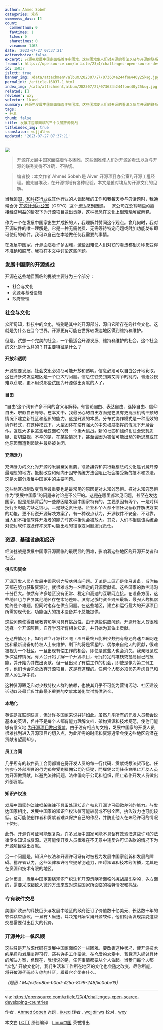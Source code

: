 ```yaml
---
author: Ahmed Sobeh
categories: 观点
comments_data: []
count:
  commentnum: 0
  favtimes: 1
  likes: 0
  sharetimes: 0
  viewnum: 1463
date: '2023-07-27 07:37:21'
editorchoice: false
excerpt: 开源在发展中国家面临着许多困难，这些困难使人们对开源的看法以及与开源的联系变得不准确、不贴切。
fromurl: https://opensource.com/article/23/4/challenges-open-source-developing-countries
id: 16037
islctt: true
banner_img: /data/attachment/album/202307/27/073634a244fon440y25kug.jpg
permalink: /article-16037-1.html
index_img: /data/attachment/album/202307/27/073634a244fon440y25kug.jpg.thumb.jpg
related: []
reviewer: wxy
selector: lkxed
summary: 开源在发展中国家面临着许多困难，这些困难使人们对开源的看法以及与开源的联系变得不准确、不贴切。
tags:
- 开源
thumb: false
title: 发展中国家面临的三个关键开源挑战
titleindex_img: true
translator: wcjjdlhws
updated: '2023-07-27 07:37:21'
---
```


![](/data/attachment/album/202307/27/073634a244fon440y25kug.jpg)



> 
> 开源在发展中国家面临着许多困难，这些困难使人们对开源的看法以及与开源的联系变得不准确、不贴切。
> 
> 
> 



> 
> 编者按：本文作者 Ahmed Sobeh 是 Aiven 开源项目办公室的开源工程经理。他来自埃及，在开源领域有各种经验。本文是他对埃及的开源文化的见解。
> 
> 
> 


当我回国，和科技行业或其他行业的人谈起我的工作和我每天参与的话题时，我通常会对 <ruby> <a href="https://opensource.com/article/20/5/open-source-program-office">  开源计划办公室 </a> <rt>  Open Source Programs Office </rt></ruby>（OSPO）这个想法感到困惑。一家公司在没有明显的直接经济利益的情况下为开源项目做出贡献，这种概念在文化上很难理解或解释。


作为一个在发展中国家出生并成长的人，我理解并赞同这个观点。曾几何时，我对开源软件的唯一理解是，它是一种无需付费、无需等待特定问题或附加功能发布即可使用的软件。我可以自己在本地做任何我需要的事情。


在发展中国家，开源面临着许多困难，这些困难使人们对它的看法和相关印象变得不准确和脱节。我将在本文中讨论这些问题。


### 发展中国家的开源挑战


开源在这些地区面临的挑战主要分为三个部分：


* 社会与文化
* 资源与基础设施
* 政府管理


### 社会与文化


众所周知，科技中的文化，特别是其中的开源部分，源自它所存在的社会文化。这就是为什么在当今世界，开源更有可能在世界较发达地区得到维持和维护。


但是，试想一个完美的社会，一个最适合开源发展、维持和维护的社会。这个社会的文化是什么样的？其主要特征是什么？


#### 开放和透明


开源想要发展，社会文化必须尽可能开放和透明。信息必须可以自由公开地获取，这在许多欠发达地区是一个巨大的问题。信息往往受到繁文缛节的制约，普通公民难以获取，更不用说那些试图为开源做出贡献的人了。


#### 自由


“自由”这个词有许多不同的含义与解释。有言论自由、表达自由、选择自由、信仰自由、宗教自由等等。在本文中，我最关心的自由方面是在没有更高层机构干预的情况下建立新社区和组织的能力。这是开源的本质。分布式协作模式是一种高效的协作模式，在这种模式下，大型团体在没有强大的中央权威指挥的情况下开展合作。这是大多数这些地区面临的另一个重大挑战。新的社区和组织往往会受到质疑、密切监视，不幸的是，在某些情况下，甚至会因为害怕可能出现的新思想或其他原因而遭到起诉并最终被关闭。


#### 充满活力


充满活力的文化对开源的发展至关重要。准备接受和实行新想法的文化是发展开源最理想的地方。抵制改变和倾向于固守传统方法会阻止社会接受新的技术和方法，这是大部分发展中国家中的主要问题。


这些地区抵制改变背后最重要也是最常见的原因是对未知的恐惧。把对未知的恐惧作为“发展中国家”的问题来讨论是不公平的。这是在哪里都常见问题，甚至在发达国家。但是恐惧背后的一些原因是发展中国家特有的。主要原因有两个，一是对科技行业的能力缺乏信心，二是缺乏责任感。企业和个人都不信任现有软件解决方案的功能，更不用说开源解决方案了。有一种观点认为，开源软件不安全、不可靠。当人们不相信软件开发者的能力时这种担忧会被放大。其次，人们不相信该系统会对使用软件或法律冲突中可能出现的错误或问题追究责任。


### 资源、基础设施和经济


经济挑战是发展中国家开源面临的最明显的困难，影响着这些地区的开源开发者和社区。


#### 供应和资金


开源开发人员在发展中国家努力解决供应问题。无论是上网还是使用设备，当你每天都在努力获取资源时，就很难成为一名固定的开源贡献者。这些国家的数字鸿沟十分巨大。依然有许多地区没有正常、稳定和高速的互联网连接。在设备方面，这些地区也与世界其他地区存在市场差距。没有足够的资金购买最新、最强大的机器始终是个难题，但同时也存在供应问题。在这些地区，建立和运行最大的开源项目所需的现代化、功能强大的技术设备并不总能提供。


这些问题使得自我教育和学习具有挑战性。由于这些供应问题，开源开发人员很难选择一个开源项目，自行学习所有相关知识，并开始为其做出贡献。


在这种情况下，如何建立开源社区呢？项目最终只能由少数拥有稳定高速互联网连接和最新设备的特权人士来维护。剩下的将是零星的、偶尔来自他人的贡献，很难被视为一个社区。一旦出现有偿工作的机会，即使是这些人也会消失。我亲眼见过多次这种情况。有人会开始了解一个开源项目，研究特定的堆栈或提高自己的技能，并开始为其做出贡献。但一旦出现了有偿工作的机会，即使是作为第二份工作，他们也会完全放弃开源项目。这是有道理的。任何个人都必须优先考虑自己和家人的生存手段。


这种资源匮乏和对少数特权人群的依赖，也使其几乎不可能为营销活动、社区建设活动以及最后但并非最不重要的文献本地化尝试提供资金。


#### 本地化


英语是互联网语言，但对许多国家来说并非如此。虽然几乎所有的开发人员都会说基本的英语，但并不是每个人都有能力理解文档、架构资源和技术规范，使他们能够有意义地 [为开源项目做出贡献](https://opensource.com/article/22/3/contribute-open-source-2022)。由于没有相应的文档，发展中国家的开发人员很难找到进入开源项目的切入点。为此所需的时间和资源通常会使这些地区的潜在贡献者望而却步。


#### 员工合同


几乎所有的软件员工合同都旨在将开发人员的每一行代码、贡献或想法货币化。任何参与外部项目的行为都会受到雇佣公司的质疑，而雇佣公司往往会阻止开发人员为开源做贡献，以避免法律问题。法律偏向于公司和组织，阻止软件开发人员做出外部贡献。


#### 知识产权法


发展中国家的法律框架往往不具备处理知识产权和开源许可细微差别的能力。与发达国家相比，发展中国家的知识产权法律可能较弱或不够全面，执法效力也可能较低。这可能使创作者和贡献者难以保护自己的作品，并防止他人在未经许可的情况下使用。


此外，开源许可证可能很复杂。许多发展中国家可能不具备有效驾驭这些许可的法律专业知识或资源。这可能使开发人员很难在不无意中违反许可证条款的情况下为开源项目做出贡献。


另一个问题是，知识产权法和开源许可证有时被视为发展中国家创新和发展的障碍。批评者认为，这些法律和许可会扼杀创造力，阻碍知识和技术的传播，尤其是在资源和技术有限的地区。


总体而言，发展中国家围绕知识产权法和开源贡献所面临的挑战是复杂的、多方面的，需要采取细致入微的方法来应对这些国家所面临的独特情况和挑战。


### 专有软件交易


美国和欧洲的科技巨头与发展中地区的政府签订了价值数十亿美元、长达数十年的软件供应协议。一旦有人当选，并决定开始采用开源软件，他们就会发现摆脱这些交易需要付出巨大的代价。


### 开源并非一帆风顺


这些只是开放源代码在发展中国家面临的一些困难。要改善这种状况，使开源技术的采用和发展变得可行，还有许多工作要做。在今后的文章中，我将深入探讨具体的解决方案，但现在，我想说的是，任何事情都要从个人做起。当我们每个人都 “众包” 开放文化时，我们生活和工作所在地区的文化也会随之改变。尽你所能，将开放源代码带入你的社区，看看它会带来什么。


*（题图：MJ/e9f5a8be-b0bd-425a-8199-248f5c0abe16）*




---


via: <https://opensource.com/article/23/4/challenges-open-source-developing-countries>


作者：[Ahmed Sobeh](https://opensource.com/users/ahmed-sobeh) 选题：[lkxed](https://github.com/lkxed/) 译者：[wcjjdlhws](https://github.com/wcjjdlhws) 校对：[wxy](https://github.com/wxy)


本文由 [LCTT](https://github.com/LCTT/TranslateProject) 原创编译，[Linux中国](https://linux.cn/) 荣誉推出